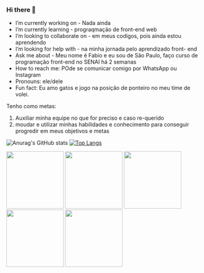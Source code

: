 ### Hi there 👋

-  I’m currently working on - Nada ainda 
-  I’m currently learning - prograqmação de front-end web
-  I’m looking to collaborate on - em meus codigos, pois ainda estou aprendendo
-  I’m looking for help with - na minha jornada pelo aprendizado front- end
-  Ask me about - Meu nome é Fabio e eu sou de São Paulo, faço curso de programação front-end no SENAI há 2 semanas 
-  How to reach me: POde se comunicar comigo por WhatsApp ou Instagram 
-  Pronouns: ele/dele
-  Fun fact: Eu amo gatos e jogo na posição de ponteiro no meu time de volei.

Tenho como metas:

1. Auxiliar minha equipe no que for preciso e caso re-querido
2. moudar e utilizar minhas habilidades e conhecimento para conseguir progredir em meus objetivos e metas

![Anurag's GitHub stats](https://github-readme-stats.vercel.app/api?username=Fabio42-sys&show_icons=true&theme=radical) [![Top Langs](https://github-readme-stats.vercel.app/api/top-langs/?username=Fabio42-sys&layout=donut)](https://github.com/Fabio42-sys/github-readme-stats)

 <img height="150" src="https://cdn.jsdelivr.net/gh/devicons/devicon/icons/github/github-original.svg" /> <img height="150"
 src="https://cdn.jsdelivr.net/gh/devicons/devicon/icons/html5/html5-original-wordmark.svg" />  <img  height="150" src="https://cdn.jsdelivr.net/gh/devicons/devicon/icons/vscode/vscode-plain-wordmark.svg" /> <img height="150" src="https://cdn.jsdelivr.net/gh/devicons/devicon/icons/git/git-original-wordmark.svg" /> <img height="150" src="https://cdn.jsdelivr.net/gh/devicons/devicon/icons/javascript/javascript-plain.svg" />

